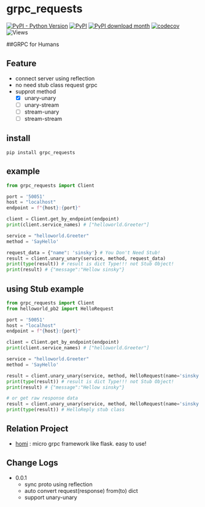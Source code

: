 # grpc_requests
[![PyPI - Python Version](https://img.shields.io/pypi/pyversions/grpc_requests?style=flat-square)](https://pypi.org/project/grpc_requests)
[![PyPI](https://img.shields.io/pypi/v/grpc_requests?style=flat-square)](https://pypi.org/project/grpc_requests)
[![PyPI download month](https://img.shields.io/pypi/dm/grpc_requests?style=flat-square)](https://pypi.org/project/grpc_requests)
[![codecov](https://codecov.io/gh/spaceone-dev/grpc_requests/branch/master/graph/badge.svg)](https://codecov.io/gh/spaceone-dev/grpc_requests)
![Views](views.whatilearened.today/views/github/spaceone-dev/grpc_requests.svg)

##GRPC for Humans 


## Feature
- connect server using reflection
- no need stub class request grpc
- supprot method
    - [x] unary-unary
    - [ ] unary-stream
    - [ ] stream-unary
    - [ ] stream-stream

## install
```shell script
pip install grpc_requests
```
    
## example
```python
from grpc_requests import Client

port = '50051'
host = "localhost"
endpoint = f"{host}:{port}"

client = Client.get_by_endpoint(endpoint)
print(client.service_names) # ["helloworld.Greeter"]

service = "helloworld.Greeter"
method = 'SayHello'

request_data = {"name": 'sinsky'} # You Don't Need Stub!
result = client.unary_unary(service, method, request_data)
print(type(result)) # result is dict Type!!! not Stub Object!
print(result) # {"message":"Hellow sinsky"}
```

## using Stub example
```python
from grpc_requests import Client
from helloworld_pb2 import HelloRequest

port = '50051'
host = "localhost"
endpoint = f"{host}:{port}"

client = Client.get_by_endpoint(endpoint)
print(client.service_names) # ["helloworld.Greeter"]

service = "helloworld.Greeter"
method = 'SayHello'

result = client.unary_unary(service, method, HelloRequest(name='sinsky'))
print(type(result)) # result is dict Type!!! not Stub Object!
print(result) # {"message":"Hellow sinsky"}

# or get raw response data
result = client.unary_unary(service, method, HelloRequest(name='sinsky'),raw_output=True)
print(type(result)) # HelloReply stub class

```


## Relation Project
- [homi](https://github.com/spaceone-dev/homi) : micro grpc framework like flask. easy to use!

## Change Logs
- 0.0.1
    - sync proto using reflection
    - auto convert request(response) from(to) dict
    - support unary-unary